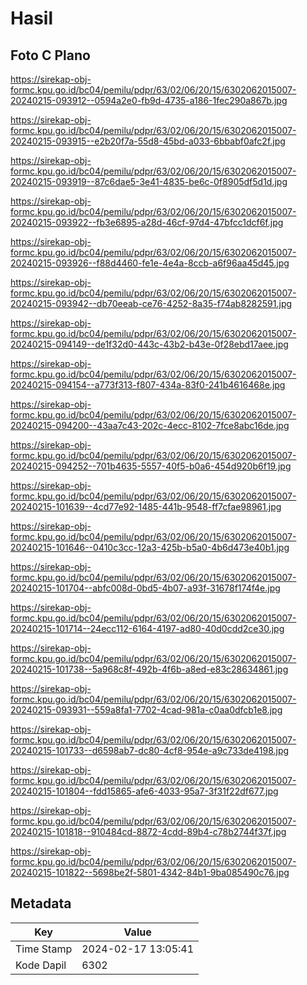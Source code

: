 # Hasil

## Foto C Plano

https://sirekap-obj-formc.kpu.go.id/bc04/pemilu/pdpr/63/02/06/20/15/6302062015007-20240215-093912--0594a2e0-fb9d-4735-a186-1fec290a867b.jpg

https://sirekap-obj-formc.kpu.go.id/bc04/pemilu/pdpr/63/02/06/20/15/6302062015007-20240215-093915--e2b20f7a-55d8-45bd-a033-6bbabf0afc2f.jpg

https://sirekap-obj-formc.kpu.go.id/bc04/pemilu/pdpr/63/02/06/20/15/6302062015007-20240215-093919--87c6dae5-3e41-4835-be6c-0f8905df5d1d.jpg

https://sirekap-obj-formc.kpu.go.id/bc04/pemilu/pdpr/63/02/06/20/15/6302062015007-20240215-093922--fb3e6895-a28d-46cf-97d4-47bfcc1dcf6f.jpg

https://sirekap-obj-formc.kpu.go.id/bc04/pemilu/pdpr/63/02/06/20/15/6302062015007-20240215-093926--f88d4460-fe1e-4e4a-8ccb-a6f96aa45d45.jpg

https://sirekap-obj-formc.kpu.go.id/bc04/pemilu/pdpr/63/02/06/20/15/6302062015007-20240215-093942--db70eeab-ce76-4252-8a35-f74ab8282591.jpg

https://sirekap-obj-formc.kpu.go.id/bc04/pemilu/pdpr/63/02/06/20/15/6302062015007-20240215-094149--de1f32d0-443c-43b2-b43e-0f28ebd17aee.jpg

https://sirekap-obj-formc.kpu.go.id/bc04/pemilu/pdpr/63/02/06/20/15/6302062015007-20240215-094154--a773f313-f807-434a-83f0-241b4616468e.jpg

https://sirekap-obj-formc.kpu.go.id/bc04/pemilu/pdpr/63/02/06/20/15/6302062015007-20240215-094200--43aa7c43-202c-4ecc-8102-7fce8abc16de.jpg

https://sirekap-obj-formc.kpu.go.id/bc04/pemilu/pdpr/63/02/06/20/15/6302062015007-20240215-094252--701b4635-5557-40f5-b0a6-454d920b6f19.jpg

https://sirekap-obj-formc.kpu.go.id/bc04/pemilu/pdpr/63/02/06/20/15/6302062015007-20240215-101639--4cd77e92-1485-441b-9548-ff7cfae98961.jpg

https://sirekap-obj-formc.kpu.go.id/bc04/pemilu/pdpr/63/02/06/20/15/6302062015007-20240215-101646--0410c3cc-12a3-425b-b5a0-4b6d473e40b1.jpg

https://sirekap-obj-formc.kpu.go.id/bc04/pemilu/pdpr/63/02/06/20/15/6302062015007-20240215-101704--abfc008d-0bd5-4b07-a93f-31678f174f4e.jpg

https://sirekap-obj-formc.kpu.go.id/bc04/pemilu/pdpr/63/02/06/20/15/6302062015007-20240215-101714--24ecc112-6164-4197-ad80-40d0cdd2ce30.jpg

https://sirekap-obj-formc.kpu.go.id/bc04/pemilu/pdpr/63/02/06/20/15/6302062015007-20240215-101738--5a968c8f-492b-4f6b-a8ed-e83c28634861.jpg

https://sirekap-obj-formc.kpu.go.id/bc04/pemilu/pdpr/63/02/06/20/15/6302062015007-20240215-093931--559a8fa1-7702-4cad-981a-c0aa0dfcb1e8.jpg

https://sirekap-obj-formc.kpu.go.id/bc04/pemilu/pdpr/63/02/06/20/15/6302062015007-20240215-101733--d6598ab7-dc80-4cf8-954e-a9c733de4198.jpg

https://sirekap-obj-formc.kpu.go.id/bc04/pemilu/pdpr/63/02/06/20/15/6302062015007-20240215-101804--fdd15865-afe6-4033-95a7-3f31f22df677.jpg

https://sirekap-obj-formc.kpu.go.id/bc04/pemilu/pdpr/63/02/06/20/15/6302062015007-20240215-101818--910484cd-8872-4cdd-89b4-c78b2744f37f.jpg

https://sirekap-obj-formc.kpu.go.id/bc04/pemilu/pdpr/63/02/06/20/15/6302062015007-20240215-101822--5698be2f-5801-4342-84b1-9ba085490c76.jpg


## Metadata

| Key        | Value               |
| ---------- | ------------------- |
| Time Stamp | 2024-02-17 13:05:41 |
| Kode Dapil | 6302                |




